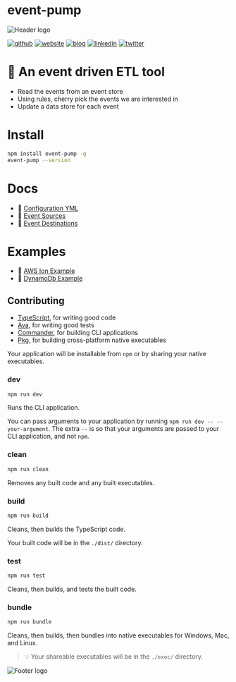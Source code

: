 # event-pump

![Header logo](https://i.imgur.com/eImlHXR.jpg)


[![github](https://img.shields.io/badge/%20-3T%20Transform-black?style=for-the-badge&logo=github)](https://github.com/3TTransform)
[![website](https://img.shields.io/badge/%20-3T%20Transform-orange?style=for-the-badge)](https://www.3t-transform.com)
[![blog](https://img.shields.io/badge/%20-Dev%20blog-lightgrey?style=for-the-badge&logo=dev.to
)](https://blog.3tplatform.com)
[![linkedin](https://img.shields.io/badge/linkedin-0A66C2?style=for-the-badge&logo=linkedin&logoColor=white)](https://www.linkedin.com/company/3t-transform/mycompany/)
[![twitter](https://img.shields.io/badge/twitter-1DA1F2?style=for-the-badge&logo=twitter&logoColor=white)](https://twitter.com/3t_transform?lang=en)
# 🎫 An event driven ETL tool

- Read the events from an event store
- Using rules, cherry pick the events we are interested in
- Update a data store for each event

# Install
```sh
npm install event-pump -g
event-pump --version
```

# Docs

- 🎉 [Configuration YML](docs/config.md)
- 🎉 [Event Sources](docs/sources.md)
- 🎉 [Event Destinations](docs/destinations.md)

# Examples

- 🎁 [AWS Ion Example](docs/example-awsion.md)
- 🎁 [DynamoDb Example](docs/example-dynamodb.md)

## Contributing

- [TypeScript](https://www.typescriptlang.org/), for writing good code
- [Ava](https://www.npmjs.com/package/ava), for writing good tests
- [Commander](https://www.npmjs.com/package/commander), for building CLI applications
- [Pkg](https://www.npmjs.com/package/pkg), for building cross-platform native executables

Your application will be installable from `npm` or by sharing your native executables.

### **dev**
```sh
npm run dev
```
Runs the CLI application.

You can pass arguments to your application by running `npm run dev -- --your-argument`. The extra `--` is so that your arguments are passed to your CLI application, and not `npm`.

### **clean**

```sh
npm run clean
```

Removes any built code and any built executables.

### **build**
```sh
npm run build
```
Cleans, then builds the TypeScript code.

Your built code will be in the `./dist/` directory.

### **test**

```sh
npm run test
```

Cleans, then builds, and tests the built code.

### **bundle**
```sh
npm run bundle
```
Cleans, then builds, then bundles into native executables for Windows, Mac, and Linux.

> 💡 Your shareable executables will be in the `./exec/` directory.




![Footer logo](https://i.imgur.com/BUVAMRF.png)